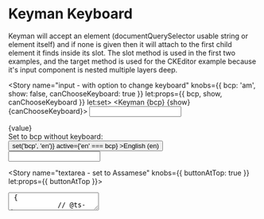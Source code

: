 <script lang="ts">
  import Keyman from './Keyman.svelte';
  import { Story } from 'kitbook';
  import Button from 'svelte-pieces/ui/Button.svelte';
  import Store from 'svelte-pieces/functions/Store.svelte';
  import ClassicCustomized from '@living-dictionaries/parts/src/lib/editor/ClassicCustomized.svelte';

  let value = '';
  let html = '';
</script>

<!-- prettier-ignore -->
# Keyman Keyboard

Keyman will accept an element (documentQuerySelector usable string or element itself) and if none is given then it will attach to the first child element it finds inside its slot. The slot method is used in the first two examples, and the target method is used for the CKEditor example because it's input component is nested multiple layers deep. 

<Story
  name="input - with option to change keyboard"
  knobs={{ bcp: 'am', show: false, canChooseKeyboard: true }}
  let:props={{ bcp, show, canChooseKeyboard }}
  let:set>
  <Keyman {bcp} {show} {canChooseKeyboard}>
    <input type="text" bind:value class="form-input block w-full" />
  </Keyman>
  <div>{value}</div>
  <div class="mt-2">
    Set to bcp without keyboard:
    <Button form="menu" size="sm" onclick={() => set('bcp', 'en')} active={'en' === bcp}
      >English (en)</Button>
  </div>
</Story>

<Story name="input - no language - can choose">
  <Keyman canChooseKeyboard>
    <input type="text" class="form-input block w-full" />
  </Keyman>
</Story>

<Story name="textarea - set to Assamese" knobs={{ buttonAtTop: true }} let:props={{ buttonAtTop }}>
  <div>
    <Store startWith="গিক" let:set let:store={paragraph}>
      <Keyman bcp="as" position={buttonAtTop ? 'top' : 'bottom'}>
        <textarea
          class="form-input w-full"
          value={paragraph}
          on:input={(e) => {
            // @ts-ignore
            set(e.target.value);
          }}
          rows="4" />
      </Keyman>
      <pre class="pl-3">{paragraph}</pre>
    </Store>
  </div>
</Story>

<Story name="CKEditor - set to Assamese">
  <div class="w-full">
    <Keyman bcp="as" target=".ck-editor__editable_inline" position="bottom">
      <ClassicCustomized bind:html />
    </Keyman>
    <pre class="pl-3">{html}</pre>
  </div>
</Story>

<Story name="CKEditor - no language - can choose">
  <div class="w-full">
    <Keyman canChooseKeyboard target=".ck-editor__editable_inline" position="bottom">
      <ClassicCustomized bind:html />
    </Keyman>
    <pre class="pl-3">{html}</pre>
  </div>
</Story>

<!-- prettier-ignore -->
### Useful Links

- [KeymanWeb docs](https://keyman.com/developer/keymanweb/)
- [KeymanWeb API](https://help.keyman.com/DEVELOPER/engine/web/15.0/reference/)
- [Angular Setup](https://medium.com/@jwbowdoin/setup-on-screen-keyboards-in-over-1-000-languages-using-keyman-11-in-an-angular-7-web-app-3c3eb846585c)
